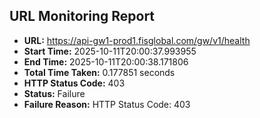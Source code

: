 ## URL Monitoring Report

- **URL:** https://api-gw1-prod1.fisglobal.com/gw/v1/health
- **Start Time:** 2025-10-11T20:00:37.993955
- **End Time:** 2025-10-11T20:00:38.171806
- **Total Time Taken:** 0.177851 seconds
- **HTTP Status Code:** 403
- **Status:** Failure
- **Failure Reason:** HTTP Status Code: 403
